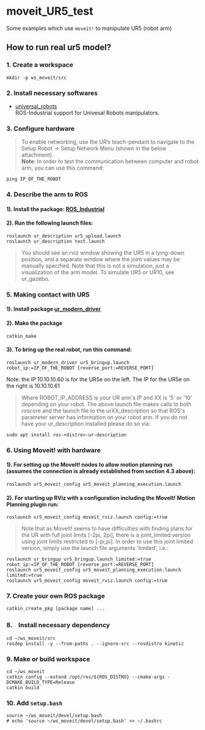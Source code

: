 # moveit_UR5_test
Some examples which use `moveit!` to manipulate UR5 (robot arm)

## How to run real ur5 model?
### 1. Create a workspace
```
mkdir -p ws_moveit/src
```

### 2. Install necessary softwares

* [universal_robots](http://wiki.ros.org/action/show/universal_robots?action=show&redirect=universal_robot)  
   ROS-Industrial support for Univesal Robots manipulators.

### 3. Configure hardware
>  To enable networking, use the UR’s teach-pendant to navigate to the Setup Robot -> Setup Network Menu (shown in the below attachment).  
**Note**: In order to test the communication between computer and robot arm, you can use this command:
```
ping IP_OF_THE_ROBOT
```

### 4. Describe the arm to ROS
#### 1). Install the package: [ROS_Industrial](http://wiki.ros.org/Industrial/Install) 
#### 2). Run the following launch files: 
```
roslaunch ur_description ur5_upload.launch
roslaunch ur_description test.launch
```
> You should see an rviz window showing the UR5 in a lying-down position, and a separate window where the joint values may be manually specified. Note that this is not a simulation, just a visualization of the arm model. To simulate UR5 or UR10, see ur_gazebo.

### 5. Making contact with UR5
#### 1). Install package [ur_modern_driver](https://github.com/ros-industrial/ur_modern_driver)  
#### 2). Make the package 
```
catkin_make
```
#### 3). To bring up the real robot, run this command: 
```
roslaunch ur_modern_driver ur5_bringup.launch robot_ip:=IP_OF_THE_ROBOT [reverse_port:=REVERSE_PORT]
```
Note: the IP 10.10.10.60 is for the UR5e on the left. The IP for the UR5e on the right is 10.10.10.61

> Where ROBOT_IP_ADDRESS is your UR arm's IP and XX is '5' or '10' depending on your robot. The above launch file makes calls to both roscore and the launch file to the urXX_description so that ROS's parameter server has information on your robot arm. If you do not have your ur_description installed please do so via:
```
sudo apt install ros-<distro>-ur-description
```

### 6. Using Moveit! with hardware 
#### 1). For setting up the MoveIt! nodes to allow motion planning run (assumes the connection is already established from section 4.3 above):
```
roslaunch ur5_moveit_config ur5_moveit_planning_execution.launch
```
#### 2). For starting up RViz with a configuration including the MoveIt! Motion Planning plugin run:
```
roslaunch ur5_moveit_config moveit_rviz.launch config:=true
```
> Note that as MoveIt! seems to have difficulties with finding plans for the UR with full joint limits [-2pi, 2pi], there is a joint_limited version using joint limits restricted to [-pi,pi]. In order to use this joint limited version, simply use the launch file arguments 'limited', i.e.:
```
roslaunch ur_bringup ur5_bringup.launch limited:=true robot_ip:=IP_OF_THE_ROBOT [reverse_port:=REVERSE_PORT]
roslaunch ur5_moveit_config ur5_moveit_planning_execution.launch limited:=true
roslaunch ur5_moveit_config moveit_rviz.launch config:=true
```

### 7. Create your own ROS package
```
catkin_create_pkg [package name] ... 
```

### 8.　Install necessary dependency

```
cd ~/ws_moveit/src
rosdep install -y --from-paths . --ignore-src --rosdistro kinetic
```
### 9. Make or build workspace 
```
cd ~/ws_moveit
catkin config --extend /opt/ros/${ROS_DISTRO} --cmake-args -DCMAKE_BUILD_TYPE=Release
catkin build
```
### 10. Add `setup.bash` 

```
source ~/ws_moveit/devel/setup.bash
# echo 'source ~/ws_moveit/devel/setup.bash' >> ~/.bashrc
```


